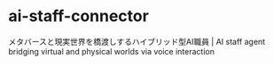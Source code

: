 # ai-staff-connector
メタバースと現実世界を橋渡しするハイブリッド型AI職員 | AI staff agent bridging virtual and physical worlds via voice interaction
